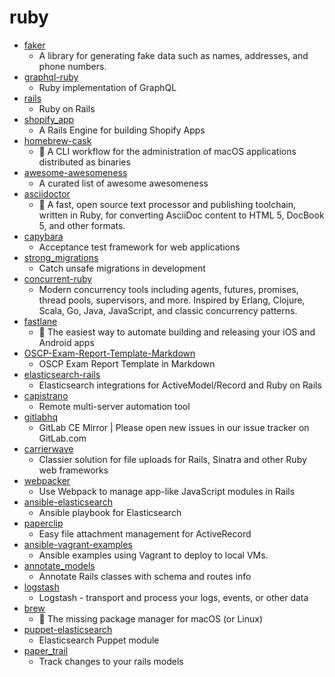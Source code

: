 # ruby
- [faker](https://github.com/faker-ruby/faker)
  - A library for generating fake data such as names, addresses, and phone numbers.
- [graphql-ruby](https://github.com/rmosolgo/graphql-ruby)
  - Ruby implementation of GraphQL
- [rails](https://github.com/rails/rails)
  - Ruby on Rails
- [shopify_app](https://github.com/Shopify/shopify_app)
  - A Rails Engine for building Shopify Apps
- [homebrew-cask](https://github.com/Homebrew/homebrew-cask)
  - 🍻 A CLI workflow for the administration of macOS applications distributed as binaries
- [awesome-awesomeness](https://github.com/bayandin/awesome-awesomeness)
  - A curated list of awesome awesomeness
- [asciidoctor](https://github.com/asciidoctor/asciidoctor)
  - 💎 A fast, open source text processor and publishing toolchain, written in Ruby, for converting AsciiDoc content to HTML 5, DocBook 5, and other formats.
- [capybara](https://github.com/teamcapybara/capybara)
  - Acceptance test framework for web applications
- [strong_migrations](https://github.com/ankane/strong_migrations)
  - Catch unsafe migrations in development
- [concurrent-ruby](https://github.com/ruby-concurrency/concurrent-ruby)
  - Modern concurrency tools including agents, futures, promises, thread pools, supervisors, and more. Inspired by Erlang, Clojure, Scala, Go, Java, JavaScript, and classic concurrency patterns.
- [fastlane](https://github.com/fastlane/fastlane)
  - 🚀 The easiest way to automate building and releasing your iOS and Android apps
- [OSCP-Exam-Report-Template-Markdown](https://github.com/noraj/OSCP-Exam-Report-Template-Markdown)
  - OSCP Exam Report Template in Markdown
- [elasticsearch-rails](https://github.com/elastic/elasticsearch-rails)
  - Elasticsearch integrations for ActiveModel/Record and Ruby on Rails
- [capistrano](https://github.com/capistrano/capistrano)
  - Remote multi-server automation tool
- [gitlabhq](https://github.com/gitlabhq/gitlabhq)
  - GitLab CE Mirror | Please open new issues in our issue tracker on GitLab.com
- [carrierwave](https://github.com/carrierwaveuploader/carrierwave)
  - Classier solution for file uploads for Rails, Sinatra and other Ruby web frameworks
- [webpacker](https://github.com/rails/webpacker)
  - Use Webpack to manage app-like JavaScript modules in Rails
- [ansible-elasticsearch](https://github.com/elastic/ansible-elasticsearch)
  - Ansible playbook for Elasticsearch
- [paperclip](https://github.com/thoughtbot/paperclip)
  - Easy file attachment management for ActiveRecord
- [ansible-vagrant-examples](https://github.com/geerlingguy/ansible-vagrant-examples)
  - Ansible examples using Vagrant to deploy to local VMs.
- [annotate_models](https://github.com/ctran/annotate_models)
  - Annotate Rails classes with schema and routes info
- [logstash](https://github.com/elastic/logstash)
  - Logstash - transport and process your logs, events, or other data
- [brew](https://github.com/Homebrew/brew)
  - 🍺 The missing package manager for macOS (or Linux)
- [puppet-elasticsearch](https://github.com/elastic/puppet-elasticsearch)
  - Elasticsearch Puppet module
- [paper_trail](https://github.com/paper-trail-gem/paper_trail)
  - Track changes to your rails models
